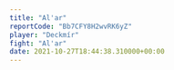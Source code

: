 ```yaml
---
title: "Al'ar"
reportCode: "Bb7CFY8H2wvRK6yZ"
player: "Deckmír"
fight: "Al'ar"
date: 2021-10-27T18:44:38.310000+00:00
---
```

